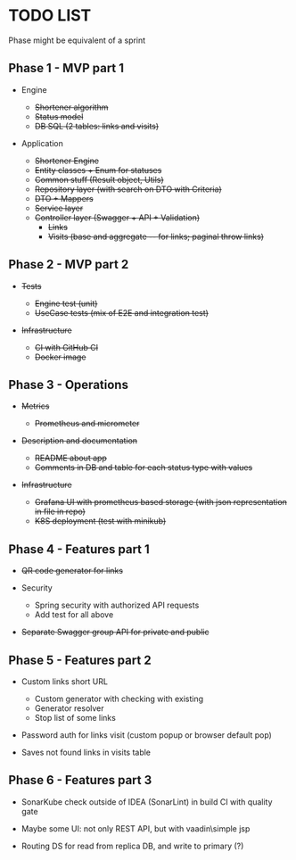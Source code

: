 TODO LIST
=========

Phase might be equivalent of a sprint

Phase 1 - MVP part 1
--------------------

* Engine
  - ~~Shortener algorithm~~
  - ~~Status model~~
  - ~~DB SQL (2 tables: links and visits)~~

* Application
  - ~~Shortener Engine~~
  - ~~Entity classes + Enum for statuses~~
  - ~~Common stuff (Result object, Utils)~~
  - ~~Repository layer (with search on DTO with Criteria)~~
  - ~~DTO + Mappers~~
  - ~~Service layer~~
  - ~~Controller layer (Swagger + API + Validation)~~
    - ~~Links~~
    - ~~Visits (base and aggregate -- for links; paginal throw links)~~


Phase 2 - MVP part 2
--------------------

* ~~Tests~~
  - ~~Engine test (unit)~~
  - ~~UseCase tests (mix of E2E and integration test)~~

* ~~Infrastructure~~
  - ~~CI with GitHub CI~~
  - ~~Docker image~~


Phase 3 - Operations
--------------------

* ~~Metrics~~
  - ~~Prometheus and micrometer~~

* ~~Description and documentation~~
  - ~~README about app~~
  - ~~Comments in DB and table for each status type with values~~

* ~~Infrastructure~~
  - ~~Grafana UI with prometheus based storage (with json representation in file in repo)~~
  - ~~K8S deployment (test with minikub)~~


Phase 4 - Features part 1
-------

* ~~QR code generator for links~~

* Security
  - Spring security with authorized API requests
  - Add test for all above

* ~~Separate Swagger group API for private and public~~


Phase 5 - Features part 2
-------------------------

* Custom links short URL
  - Custom generator with checking with existing
  - Generator resolver
  - Stop list of some links

* Password auth for links visit (custom popup or browser default pop)

* Saves not found links in visits table


Phase 6 - Features part 3
-------------------------

* SonarKube check outside of IDEA (SonarLint) in build CI with quality gate

* Maybe some UI: not only REST API, but with vaadin\simple jsp

* Routing DS for read from replica DB, and write to primary (?)
